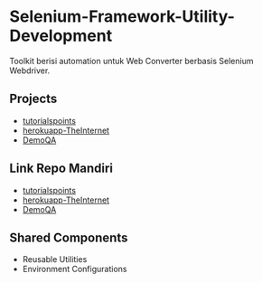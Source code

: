 # Selenium-Framework-Utility-Development
Toolkit berisi automation untuk Web Converter berbasis Selenium Webdriver.

## Projects
- [tutorialspoints](./tutorialspoint-Web/README.md)
- [herokuapp-TheInternet](./herokuapp-TheInternet/README.md)
- [DemoQA](./DemoQA/README.md)


## Link Repo Mandiri
- [tutorialspoints](https://github.com/rdwaray/Selenium-Framework-Utility-Development/tree/main/tutorialspoint-Web)
- [herokuapp-TheInternet](https://github.com/rdwaray/Selenium-Framework-Utility-Development/tree/main/herokuapp-TheInternet)
- [DemoQA]([.Tools/Simple_Regex-main](https://github.com/rdwaray/Selenium-Framework-Utility-Development/tree/main/DemoQA))

  
## Shared Components
- Reusable Utilities
- Environment Configurations
